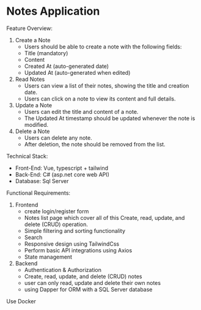 # Notes Application

Feature Overview:

1. Create a Note
   - Users should be able to create a note with the following fields:
   - Title (mandatory)
   - Content
   - Created At (auto-generated date)
   - Updated At (auto-generated when edited)
2. Read Notes
   - Users can view a list of their notes, showing the title and creation date.
   - Users can click on a note to view its content and full details.
3. Update a Note
   - Users can edit the title and content of a note.
   - The Updated At timestamp should be updated whenever the note is modified.
4. Delete a Note
   - Users can delete any note.
   - After deletion, the note should be removed from the list.

Technical Stack:

- Front-End: Vue, typescript + tailwind
- Back-End: C# (asp.net core web API)
- Database: Sql Server

Functional Requirements:

1. Frontend
   - create login/register form
   - Notes list page which cover all of this Create, read, update, and delete (CRUD) operation.
   - Simple filtering and sorting functionality
   - Search
   - Responsive design using TailwindCss
   - Perform basic API integrations using Axios
   - State management
2. Backend
   - Authentication & Authorization
   - Create, read, update, and delete (CRUD) notes
   - user can only read, update and delete their own notes
   - using Dapper for ORM with a SQL Server database

Use Docker